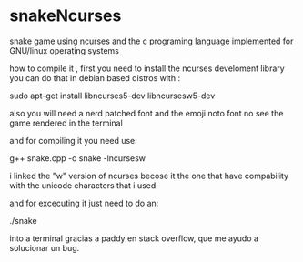 # snakeNcurses
snake game using ncurses and the c programing language implemented for GNU/linux operating systems

how to compile it ,
first you need to install the ncurses develoment library you can do that in debian based distros with :

sudo apt-get install libncurses5-dev libncursesw5-dev

also you will need a nerd patched font and the emoji noto font no see the game rendered in the terminal

and for compiling it you need use:

g++ snake.cpp -o snake -lncursesw

i linked the "w" version of ncurses becose it the one that have compability with the unicode characters that i used.

and for excecuting it just need to do an:

./snake 

into a terminal
gracias  a paddy en stack overflow, que me ayudo a solucionar un bug.
